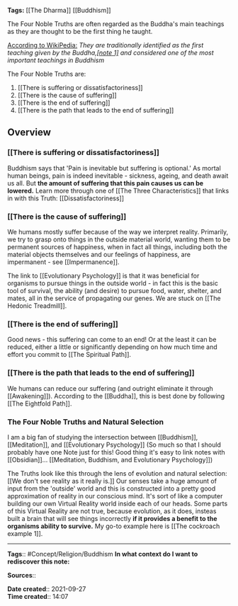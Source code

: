 **Tags:** [[The Dharma]] [[Buddhism]]

The Four Noble Truths are often regarded as the Buddha's main teachings as they are thought to be the first thing he taught.

[According to WikiPedia:](https://en.wikipedia.org/wiki/Four_Noble_Truths)
*They are traditionally identified as the first teaching given by the Buddha,[\[note 1\]](https://en.wikipedia.org/wiki/Four_Noble_Truths#cite_note-Moksha-17) and considered one of the most important teachings in Buddhism*

The Four Noble Truths are:
1) [[There is suffering or dissatisfactoriness]]
2) [[There is the cause of suffering]]
3) [[There is the end of suffering]]
4) [[There is the path that leads to the end of suffering]]



## Overview

### [[There is suffering or dissatisfactoriness]]
Buddhism says that 'Pain is inevitable but suffering is optional.'
As mortal human beings, pain is indeed inevitable - sickness, ageing, and death await us all. But **the amount of suffering that this pain causes us can be lowered.** 
Learn more through one of [[The Three Characteristics]] that links in with this Truth: [[Dissatisfactoriness]]

### [[There is the cause of suffering]]
We humans mostly suffer because of the way we interpret reality.
Primarily, we try to grasp onto things in the outside material world, wanting them to be permanent sources of happiness, when in fact all things, including both the material objects themselves and our feelings of happiness, are impermanent - see [[Impermanence]].

The link to [[Evolutionary Psychology]] is that it was beneficial for organisms to pursue things in the outside world - in fact this is the basic tool of survival, the ability (and desire) to pursue food, water, shelter, and mates, all in the service of propagating our genes. We are stuck on [[The Hedonic Treadmill]].

### [[There is the end of suffering]]
Good news - this suffering can come to an end! Or at the least it can be reduced, either a little or significantly depending on how much time and effort you commit to [[The Spiritual Path]].

### [[There is the path that leads to the end of suffering]]
We humans can reduce our suffering (and outright eliminate it through [[Awakening]]). According to the [[Buddha]], this is best done by following [[The Eightfold Path]].



### The Four Noble Truths and Natural Selection
I am a big fan of studying the intersection between [[Buddhism]], [[Meditation]], and [[Evolutionary Psychology]] (So much so that I should probably have one Note just for this! Good thing it's easy to link notes with [[Obsidian]]... [[Meditation, Buddhism, and Evolutionary Psychology]])

The Truths look like this through the lens of evolution and natural selection:
[[We don't see reality as it really is.]] 
Our senses take a huge amount of input from the 'outside' world and this is constructed into a pretty good approximation of reality in our conscious mind. It's sort of like a computer building our own Virtual Reality world inside each of our heads.
Some parts of this Virtual Reality are not true, because evolution, as it does, insteas built a brain that will see things incorrectly **if it provides a benefit to the organisms ability to survive.** My go-to example here is [[The cockroach example 1]].


---
**Tags**:: #Concept/Religion/Buddhism 
**In what context do I want to rediscover this note:**

**Sources**::

**Date created**:: 2021-09-27  
**Time created**:: 14:07